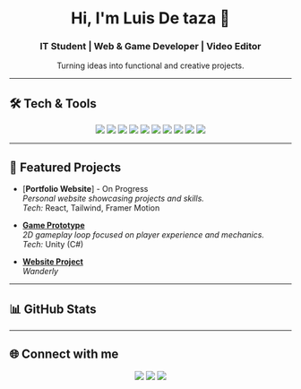 <h1 align="center">Hi, I'm Luis De taza 👋</h1>
<h3 align="center">IT Student | Web & Game Developer | Video Editor</h3>
<p align="center">Turning ideas into functional and creative projects.</p>

---

## 🛠️ Tech & Tools
<p align="center">
  <!-- Languages -->
  <img src="https://img.shields.io/badge/Code-JavaScript-F7DF1E?logo=javascript&logoColor=black" />
  <img src="https://img.shields.io/badge/Code-TypeScript-3178C6?logo=typescript&logoColor=white" />
  <img src="https://img.shields.io/badge/Code-C%23-239120?logo=c-sharp&logoColor=white" />
  <img src="https://img.shields.io/badge/Code-Python-3776AB?logo=python&logoColor=white" />

  <!-- Frameworks -->
  <img src="https://img.shields.io/badge/Web-React-61DAFB?logo=react&logoColor=black" />
  <img src="https://img.shields.io/badge/Web-Next.js-000000?logo=nextdotjs&logoColor=white" />
  <img src="https://img.shields.io/badge/Game-Unity-000000?logo=unity&logoColor=white" />

  <!-- Tools -->
  <img src="https://img.shields.io/badge/Tools-Git-F05032?logo=git&logoColor=white" />
  <img src="https://img.shields.io/badge/Tools-GitHub-181717?logo=github&logoColor=white" />
  <img src="https://img.shields.io/badge/Tools-Premiere%20Pro-9999FF?logo=adobe-premiere-pro&logoColor=white" />
</p>

---

## 🚀 Featured Projects
- [**Portfolio Website**] - On Progress  
  *Personal website showcasing projects and skills.*  
  *Tech:* React, Tailwind, Framer Motion  

- [**Game Prototype**](https://github.com/simplelui/apkgame)  
  *2D gameplay loop focused on player experience and mechanics.*  
  *Tech:* Unity (C#)  

- [**Website Project**](https://github.com/simplelui/wanderly)  
  *Wanderly*  
    

---

## 📊 GitHub Stats
<p align="center">
</p>

---

## 🌐 Connect with me
<p align="center">
  <a href="mailto:luisdetaza04@gmail.com"><img src="https://img.shields.io/badge/Email-D14836?logo=gmail&logoColor=white" /></a>
  <a href="www.linkedin.com/in/luis-de-taza"><img src="https://img.shields.io/badge/LinkedIn-0A66C2?logo=linkedin&logoColor=white" /></a>
  <a href="https://github.com/simplelui"><img src="https://img.shields.io/badge/GitHub-181717?logo=github&logoColor=white" /></a>
</p>
